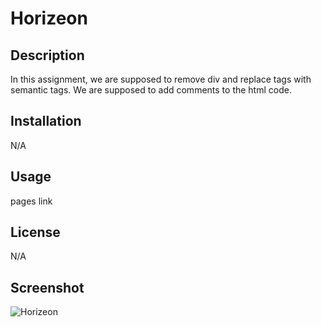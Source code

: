 # Horizeon

## Description
In this assignment, we are supposed to remove div and replace tags with semantic tags. We are supposed to add comments to the html code.

## Installation
N/A

## Usage
pages link

## License
N/A

## Screenshot
![Horizeon](./assets/images/_Users_travis_Documents_UCF_Homework_Semantics_index.html%20(1).png)